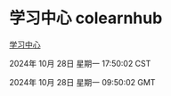 # 学习中心 colearnhub
[学习中心](http://219.139.197.74:56308/colearnhub/)

2024年 10月 28日 星期一 17:50:02 CST

2024年 10月 28日 星期一 09:50:02 GMT
